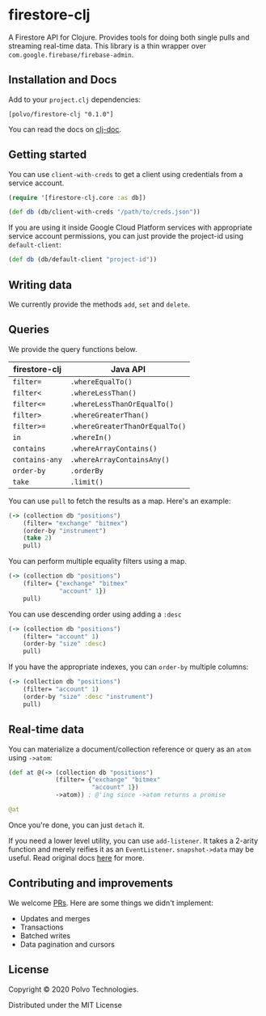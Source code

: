 # firestore-clj

A Firestore API for Clojure. Provides tools for doing both single pulls and streaming real-time data.
This library is a thin wrapper over `com.google.firebase/firebase-admin`.

## Installation and Docs

Add to your `project.clj` dependencies:

```[polvo/firestore-clj "0.1.0"]```

You can read the docs on [clj-doc](https://cljdoc.org/d/polvo/firestore-clj/0.1.0/doc/readme).

## Getting started
You can use `client-with-creds` to get a client using credentials from a service account.

```clojure
(require '[firestore-clj.core :as db])

(def db (db/client-with-creds "/path/to/creds.json"))
```

If you are using it inside Google Cloud Platform services with appropriate service account permissions, 
you can just provide the project-id using `default-client`:

```clojure
(def db (db/default-client "project-id"))
```

## Writing data

We currently provide the methods `add`, `set` and `delete`.

## Queries

We provide the query functions below. 

| firestore-clj | Java API |
| --- | --- |
| `filter=` | `.whereEqualTo()` |
| `filter<` | `.whereLessThan()` |
| `filter<=` | `.whereLessThanOrEqualTo()` |
| `filter>` | `.whereGreaterThan()` |
| `filter>=` | `.whereGreaterThanOrEqualTo()` |
| `in` | `.whereIn() ` |
| `contains` | `.whereArrayContains() ` |
| `contains-any` | `.whereArrayContainsAny() ` |
| `order-by` | `.orderBy` |
| `take` | `.limit()` |

You can use `pull` to fetch the results as a map. Here's an example:

```clojure
(-> (collection db "positions")
    (filter= "exchange" "bitmex") 
    (order-by "instrument")
    (take 2)
    pull)
``` 

You can perform multiple equality filters using a map.

```clojure
(-> (collection db "positions")
    (filter= {"exchange" "bitmex" 
              "account" 1}) 
    pull)
```

You can use descending order using adding a `:desc`

```clojure
(-> (collection db "positions")
    (filter= "account" 1)
    (order-by "size" :desc) 
    pull)
```

If you have the appropriate indexes, you can `order-by` multiple columns:

```clojure
(-> (collection db "positions")
    (filter= "account" 1)
    (order-by "size" :desc "instrument") 
    pull)
```

## Real-time data

You can materialize a document/collection reference or query as an `atom` using `->atom`:

```clojure
(def at @(-> (collection db "positions")
             (filter= {"exchange" "bitmex" 
                       "account" 1}) 
             ->atom)) ; @'ing since ->atom returns a promise

@at
```

Once you're done, you can just `detach` it.

If you need a lower level utility, you can use `add-listener`. It takes a 2-arity function and merely reifies it
as an `EventListener`. `snapshot->data` may be useful. Read original docs [here](https://firebase.google.com/docs/firestore/query-data/listen#events-local-changes) 
for more.

## Contributing and improvements

We welcome [PRs](https://github.com/polvotech/firestore-clj/compare). Here are some things we didn't implement:

* Updates and merges
* Transactions
* Batched writes
* Data pagination and cursors

## License

Copyright © 2020 Polvo Technologies. 

Distributed under the MIT License